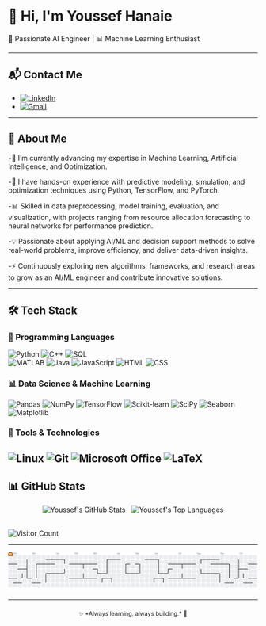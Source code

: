 # 👋 Hi, I'm Youssef Hanaie 

🤖 Passionate AI Engineer | 📊 Machine Learning Enthusiast

---

## 📬 Contact Me  
<div align="left">

- [![LinkedIn](https://img.shields.io/badge/LinkedIn-blue?logo=linkedin&style=for-the-badge)](https://www.linkedin.com/in/ahmed-yasser-34a65b251/](https://www.linkedin.com/in/youssef-hanaie/))
- [![Gmail](https://img.shields.io/badge/Gmail-D14836?logo=gmail&logoColor=white&style=for-the-badge)](mailto:youssef564@outlook.com)

</div>

---

## 🚀 About Me

-🌱 I’m currently advancing my expertise in Machine Learning, Artificial Intelligence, and Optimization.

-🤖 I have hands-on experience with predictive modeling, simulation, and optimization techniques using Python, TensorFlow, and PyTorch.

-📊 Skilled in data preprocessing, model training, evaluation, and visualization, with projects ranging from resource allocation forecasting to neural networks for performance prediction.

-💡 Passionate about applying AI/ML and decision support methods to solve real-world problems, improve efficiency, and deliver data-driven insights.

-⚡ Continuously exploring new algorithms, frameworks, and research areas to grow as an AI/ML engineer and contribute innovative solutions.

---

## 🛠️ Tech Stack  

### 🐍 Programming Languages
![Python](https://img.shields.io/badge/Python-3776AB?style=for-the-badge&logo=python&logoColor=white)
![C++](https://img.shields.io/badge/C++-00599C?style=for-the-badge&logo=cplusplus&logoColor=white)
![SQL](https://img.shields.io/badge/SQL-4479A1?style=for-the-badge&logo=postgresql&logoColor=white)  
![MATLAB](https://img.shields.io/badge/MATLAB-0076A8?style=for-the-badge&logo=mathworks&logoColor=white)
![Java](https://img.shields.io/badge/Java-ED8B00?style=for-the-badge&logo=java&logoColor=white)
![JavaScript](https://img.shields.io/badge/JavaScript-F7DF1E?style=for-the-badge&logo=javascript&logoColor=black)
![HTML](https://img.shields.io/badge/HTML-E34F26?style=for-the-badge&logo=html5&logoColor=white)
![CSS](https://img.shields.io/badge/CSS-1572B6?style=for-the-badge&logo=css3&logoColor=white)

### 📊 Data Science & Machine Learning
![Pandas](https://img.shields.io/badge/Pandas-150458?style=for-the-badge&logo=pandas&logoColor=white)
![NumPy](https://img.shields.io/badge/NumPy-013243?style=for-the-badge&logo=numpy&logoColor=white)
![TensorFlow](https://img.shields.io/badge/TensorFlow-FF6F00?style=for-the-badge&logo=tensorflow&logoColor=white)
![Scikit-learn](https://img.shields.io/badge/Scikit--learn-F7931E?style=for-the-badge&logo=scikit-learn&logoColor=white)
![SciPy](https://img.shields.io/badge/SciPy-8CAAE6?style=for-the-badge&logo=scipy&logoColor=white)
![Seaborn](https://img.shields.io/badge/Seaborn-3776AB?style=for-the-badge&logo=python&logoColor=white)
![Matplotlib](https://img.shields.io/badge/Matplotlib-3776AB?style=for-the-badge&logo=python&logoColor=white)

### 🔧 Tools & Technologies
![Linux](https://img.shields.io/badge/Linux-FCC624?style=for-the-badge&logo=linux&logoColor=black)
![Git](https://img.shields.io/badge/Git-F05032?style=for-the-badge&logo=git&logoColor=white)
![Microsoft Office](https://img.shields.io/badge/Microsoft%20Office-D83B01?style=for-the-badge&logo=microsoft-office&logoColor=white)
![LaTeX](https://img.shields.io/badge/LaTeX-008080?style=for-the-badge&logo=latex&logoColor=white)
---

## 📊 GitHub Stats  

<div align="center">
  <img src="https://github-readme-stats.vercel.app/api?username=youssef6765&show_icons=true&theme=github_dark" alt="Youssef's GitHub Stats" height="170" />
  &nbsp;
  <img src="https://github-readme-stats.vercel.app/api/top-langs/?username=youssef6765&layout=compact&theme=github_dark" alt="Youssef's Top Languages" height="170" />
</div>
<br/>


![Visitor Count](https://komarev.com/ghpvc/?username=youssef6765&style=for-the-badge)  

---

<picture>
  <source media="(prefers-color-scheme: dark)" srcset="https://raw.githubusercontent.com/Ahmed-Yasser1231/Ahmed-Yasser1231/output/pacman-contribution-graph-dark.svg">
  <source media="(prefers-color-scheme: light)" srcset="https://raw.githubusercontent.com/Ahmed-Yasser1231/Ahmed-Yasser1231/output/pacman-contribution-graph.svg">
  <img alt="pacman contribution graph" src="https://raw.githubusercontent.com/Ahmed-Yasser1231/Ahmed-Yasser1231/output/pacman-contribution-graph.svg">
</picture>

---
 
<p align="center"><sub>✨ *Always learning, always building.* 🚀</sub></p>
